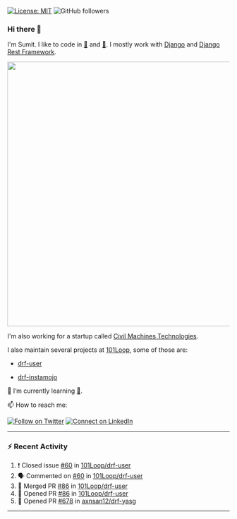 [![License: MIT](https://img.shields.io/badge/License-MIT-yellow.svg)](https://opensource.org/licenses/MIT)
![GitHub followers](https://img.shields.io/github/followers/sumit4613?style=social)

### Hi there 👋

I'm Sumit. I like to code in [:snake:](https://python.org/) and [:rabbit:](https://golang.org). I mostly work with [Django](https://djangoproject.com) and [Django Rest Framework](https://www.django-rest-framework.org/).

<p align="center">
  <img width="600" src="https://static.djangoproject.com/img/logos/django-logo-negative.png">
</p>

I'm also working for a startup called [Civil Machines Technologies](https://civilmachines.com/).


I also maintain several projects at [101Loop](https://github.com/101loop/), some of those are:

- [drf-user](https://github.com/101loop/drf-user)

- [drf-instamojo ](https://github.com/101loop/drf-instamojo)

🔭 I’m currently learning [:rabbit:](https://golang.org).

📫 How to reach me:

[![Follow on Twitter](https://img.shields.io/badge/--twitter?label=Twitter&logo=Twitter&style=social)](https://twitter.com/sumitsingh4613) [![Connect on LinkedIn](https://img.shields.io/badge/--linkedin?label=LinkedIn&logo=LinkedIn&style=social)](https://www.linkedin.com/in/sumit4613)


---

### :zap: Recent Activity

<!--START_SECTION:activity-->
1. ❗️ Closed issue [#60](https://github.com/101Loop/drf-user/issues/60) in [101Loop/drf-user](https://github.com/101Loop/drf-user)
2. 🗣 Commented on [#60](https://github.com/101Loop/drf-user/issues/60) in [101Loop/drf-user](https://github.com/101Loop/drf-user)
3. 🎉 Merged PR [#86](https://github.com/101Loop/drf-user/pull/86) in [101Loop/drf-user](https://github.com/101Loop/drf-user)
4. 💪 Opened PR [#86](https://github.com/101Loop/drf-user/pull/86) in [101Loop/drf-user](https://github.com/101Loop/drf-user)
5. 💪 Opened PR [#678](https://github.com/axnsan12/drf-yasg/pull/678) in [axnsan12/drf-yasg](https://github.com/axnsan12/drf-yasg)
<!--END_SECTION:activity-->

---
